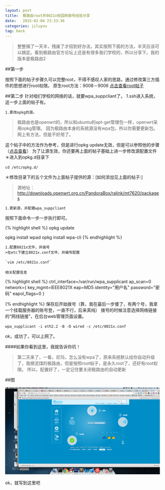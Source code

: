 ```yaml
---
layout: post
title:  极路由root并8021x校园网拨号经验分享
date:   2015-02-04 23:33:36
categories: jiluyou
tag: back
---
```



>整整搞了一天半，残废了才招到好办法，其实按照下面的方法，半天应该可以搞定。看到极路由官方论坛上还是有很多我们学校的，所以分享下。我的版本是极路由2

##第一步

按照下面的帖子步骤久可以完整root，不得不感叹人家的思路，通过修改第三方插件的思想进行root权限。
原生root方法：9008－9006 [点击查看root帖子](http://www.koolshare.cn/thread-1857-1-1.html)

##第二步
针对咱们学校的网络的话，就要wpa_suppcliant了。
	1.ssh进入系统，这一步上面的帖子有。

	1.更改opkg的源。
>极路由也是openwrt的，所以和ubuntu的apt-get管理包一样，openwrt采用opkg管理。
因为极路由本身的系统源没有wpa包，所以你需要更新包。网上有方法，但是不好用了。

这个帖子中的方法作为参考，但是进行opkg update无效，但是可以参照他的步骤（[点击查看](http://bbs.hiwifi.com/forum.php?mod=viewthread&tid=44876&highlight=%E6%BA%90)）
为了让源生效，你还要再上面的帖子基础上进一步修改源配置文件
＊进入到opkg.d目录下

`cd /etc/opkg.d/` 

＊修改目录下的五个文件为上面帖子提供的源：[如何添加见上面的帖子:]
>源地址：http://downloads.openwrt.org.cn/PandoraBox/ralink/mt7620/packages


	1.更新源，并配置wpa_suppcliant
按照下面命令一步一步执行即可。

{% highlight shell %}
opkg update

opkg install wpad
opkg install wpa-cli
{% endhighlight %}

	1.配置8021x文件，并拨号
	>在etc下建立8021x.conf文件，并编写配置

	`vim /etc/8021x.conf`

	相关配置信息

{% highlight shell %}
ctrl_interface=/var/run/wpa_supplicant
ap_scan=0
network={
    key_mgmt=IEEE8021X
    eap=MD5
    identity="用户名"
    password="密码"
    eapol_flags=0
}

{% endhighlight %}
保存后开始拨号（靠，我在最后一步傻了，有两个号，我拿一个挂载服务器的账号登，一直不行，后来真纯）
拨号的时候注意选择网络链接的“网线链接”，在后台web管理页面设置。

`wpa_supplicant -i eth2.2 -B -D wired -c /etc/8021x.conf`

ok，成功了，可以上网了。

####如果你看到这里，我就告诉你坑！

>第二天来了，一看，尼玛，怎么没有wpa了，原来系统默认给你自动升级了，我擦泥煤的极路由，但是按照root帖子，是永久root了，还好有root权限。
所以，配置好了，一定记住要关闭极路由的自动更新

##图

![极路由截图](/images/post/jiluyou/jiluyou.png)




ok，就写到这里吧






